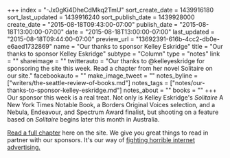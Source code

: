 +++
index = "-Jx0gKi4DheCdMkq2TmU"
sort_create_date = 1439916180
sort_last_updated = 1439916240
sort_publish_date = 1439928000
create_date = "2015-08-18T09:43:00-07:00"
publish_date = "2015-08-18T13:00:00-07:00"
date = "2015-08-18T13:00:00-07:00"
last_updated = "2015-08-18T09:44:00-07:00"
preview_url = "13692391-616b-4cc2-db0e-e6aed1732869"
name = "Our thanks to sponsor Kelley Eskridge"
title = "Our thanks to sponsor Kelley Eskridge"
subtype = "Column"
type = "notes"
link = ""
shareimage = ""
twitterauto = "Our thanks to @kelleyeskridge for sponsoring the site this week. Read a chapter from her novel Solitaire on our site."
facebookauto = ""
make_image_tweet = ""
notes_byline = ["writers/the-seattle-review-of-books.md"]
notes_tags = ["notes/our-thanks-to-sponsor-kelley-eskridge.md"]
notes_about = ""
books = ""
+++
Our sponsor this week is a real treat. Not only is Kelley Eskridge's _Solitaire_ A New York Times Notable Book, a Borders Original Voices selection, and a Nebula, Endeavour, and Spectrum Award finalist, but shooting on a feature based on _Solitaire_ begins later this month in Australia. 

<a href="/sponsorships">Read a full chapter</a> here on the site. We give you great things to read in partner with our sponsors. It's our way of <a href="http://seattlereviewofbooks.com/notes/2015/08/05/help-us-make-internet-advertisements-100-percent-less-terrible/">fighting horrible internet advertising.</a> 